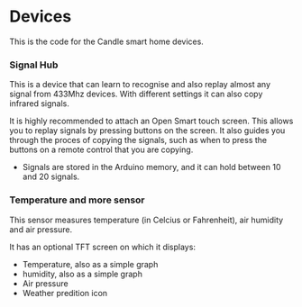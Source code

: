 # Devices
This is the code for the Candle smart home devices.


### Signal Hub

This is a device that can learn to recognise and also replay almost any signal from 433Mhz devices. With different settings it can also copy infrared signals.

It is highly recommended to attach an Open Smart touch screen. This allows you to replay signals by pressing buttons on the screen. It also guides you through the proces of copying the signals, such as when to press the buttons on a remote control that you are copying.
- Signals are stored in the Arduino memory, and it can hold between 10 and 20 signals.


### Temperature and more sensor

This sensor measures temperature (in Celcius or Fahrenheit), air humidity and air pressure. 

It has an optional TFT screen on which it displays:
- Temperature, also as a simple graph
- humidity, also as a simple graph
- Air pressure
- Weather predition icon
